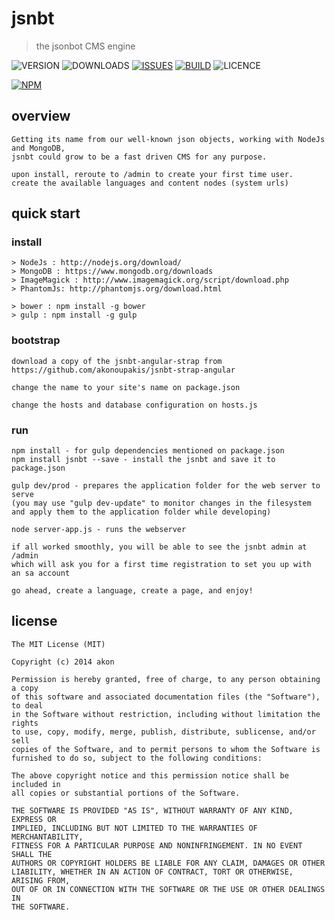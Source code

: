 # jsnbt
> the jsonbot CMS engine

![VERSION](https://img.shields.io/npm/v/jsnbt.svg)
![DOWNLOADS](https://img.shields.io/npm/dt/jsnbt.svg)
[![ISSUES](https://img.shields.io/github/issues-raw/akonoupakis/jsnbt.svg)](https://github.com/akonoupakis/jsnbt/issues)
[![BUILD](https://api.travis-ci.org/akonoupakis/jsnbt.svg?branch=master)](http://travis-ci.org/akonoupakis/jsnbt)
![LICENCE](https://img.shields.io/npm/l/jsnbt.svg)

[![NPM](https://nodei.co/npm/jsnbt.png?downloads=true)](https://nodei.co/npm/jsnbt/)

## overview
```
Getting its name from our well-known json objects, working with NodeJs and MongoDB, 
jsnbt could grow to be a fast driven CMS for any purpose.

upon install, reroute to /admin to create your first time user.
create the available languages and content nodes (system urls)
```	
	
## quick start

### install
```
> NodeJs : http://nodejs.org/download/
> MongoDB : https://www.mongodb.org/downloads
> ImageMagick : http://www.imagemagick.org/script/download.php
> PhantomJs: http://phantomjs.org/download.html

> bower : npm install -g bower
> gulp : npm install -g gulp
```
### bootstrap
```
download a copy of the jsnbt-angular-strap from 
https://github.com/akonoupakis/jsnbt-strap-angular

change the name to your site's name on package.json

change the hosts and database configuration on hosts.js
```	

### run
```
npm install - for gulp dependencies mentioned on package.json
npm install jsnbt --save - install the jsnbt and save it to package.json

gulp dev/prod - prepares the application folder for the web server to serve
(you may use "gulp dev-update" to monitor changes in the filesystem 
and apply them to the application folder while developing)

node server-app.js - runs the webserver

if all worked smoothly, you will be able to see the jsnbt admin at /admin 
which will ask you for a first time registration to set you up with 
an sa account

go ahead, create a language, create a page, and enjoy!
```

## license
```
The MIT License (MIT)

Copyright (c) 2014 akon

Permission is hereby granted, free of charge, to any person obtaining a copy
of this software and associated documentation files (the "Software"), to deal
in the Software without restriction, including without limitation the rights
to use, copy, modify, merge, publish, distribute, sublicense, and/or sell
copies of the Software, and to permit persons to whom the Software is
furnished to do so, subject to the following conditions:

The above copyright notice and this permission notice shall be included in
all copies or substantial portions of the Software.

THE SOFTWARE IS PROVIDED "AS IS", WITHOUT WARRANTY OF ANY KIND, EXPRESS OR
IMPLIED, INCLUDING BUT NOT LIMITED TO THE WARRANTIES OF MERCHANTABILITY,
FITNESS FOR A PARTICULAR PURPOSE AND NONINFRINGEMENT. IN NO EVENT SHALL THE
AUTHORS OR COPYRIGHT HOLDERS BE LIABLE FOR ANY CLAIM, DAMAGES OR OTHER
LIABILITY, WHETHER IN AN ACTION OF CONTRACT, TORT OR OTHERWISE, ARISING FROM,
OUT OF OR IN CONNECTION WITH THE SOFTWARE OR THE USE OR OTHER DEALINGS IN
THE SOFTWARE.
```
